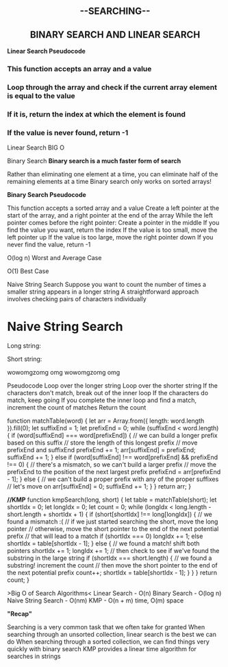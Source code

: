 <h2 align="center"> --SEARCHING-- </h1>
<h2 align="center"> BINARY SEARCH  AND  LINEAR SEARCH  </h2>

**Linear Search Pseudocode**

<h3 align="left"> This function accepts an array and a value</h3>
<h3 align="left">Loop through the array and check if the current array element is equal to the value</h3>
<h3 align="left">If it is, return the index at which the element is found</h3>
<h3 align="left">If the value is never found, return -1</h3>

Linear Search
BIG O


Binary Search
**Binary search is a much faster form of search**

Rather than eliminating one element at a time, you can eliminate half of the remaining elements at a time
Binary search only works on sorted arrays!

**Binary Search Pseudocode**
<p align="left">
This function accepts a sorted array and a value
Create a left pointer at the start of the array, and a right pointer at the end of the array
While the left pointer comes before the right pointer:
Create a pointer in the middle
If you find the value you want, return the index
If the value is too small, move the left pointer up
If the value is too large, move the right pointer down
If you never find the value, return -1
</p>

O(log n)
Worst and Average Case

O(1)
Best Case

Naive String Search
Suppose you want to count the number of times a smaller string appears in a longer string
A straightforward approach involves checking pairs of characters individually

<h1>Naive String Search</h1>
Long string:

Short string: 

wowomgzomg
omg
wowomgzomg
omg
<p align="left">
Pseudocode
Loop over the longer string
Loop over the shorter string
If the characters don't match, break out of the inner loop
If the characters do match, keep going
If you complete the inner loop and find a match, increment the count of matches
Return the count
</p>
<p align="left">
function matchTable(word) {
    let arr = Array.from({ length: word.length }).fill(0);
    let suffixEnd = 1;
    let prefixEnd = 0;
    while (suffixEnd < word.length) {
      if (word[suffixEnd] === word[prefixEnd]) {
        // we can build a longer prefix based on this suffix
        // store the length of this longest prefix
        // move prefixEnd and suffixEnd
        prefixEnd += 1;
        arr[suffixEnd] = prefixEnd;
        suffixEnd += 1;
      } else if (word[suffixEnd] !== word[prefixEnd] && prefixEnd !== 0) {
        // there's a mismatch, so we can't build a larger prefix
        // move the prefixEnd to the position of the next largest prefix
        prefixEnd = arr[prefixEnd - 1];
      } else {
        // we can't build a proper prefix with any of the proper suffixes
        // let's move on
        arr[suffixEnd] = 0;
        suffixEnd += 1;
      }
    }
    return arr;
  }



 **//KMP** 
  function kmpSearch(long, short) {
    let table = matchTable(short);
    let shortIdx = 0;
    let longIdx = 0;
    let count = 0;
    while (longIdx < long.length - short.length + shortIdx + 1) {
      if (short[shortIdx] !== long[longIdx]) {
        // we found a mismatch :(
        // if we just started searching the short, move the long pointer
        // otherwise, move the short pointer to the end of the next potential prefix
        // that will lead to a match
        if (shortIdx === 0) longIdx += 1;
        else shortIdx = table[shortIdx - 1];
      } else {
        // we found a match! shift both pointers
        shortIdx += 1;
        longIdx += 1;
        // then check to see if we've found the substring in the large string
        if (shortIdx === short.length) {
          // we found a substring! increment the count
          // then move the short pointer to the end of the next potential prefix
          count++;
          shortIdx = table[shortIdx - 1];
        }
      }
    }
    return count;
  }
</p>

<p align="left">
>Big O of Search Algorithms<
Linear Search - O(n)
Binary Search - O(log n)
Naive String Search - O(nm)
KMP - O(n + m) time, O(m) space
</p>

**"Recap"**
<p align="left">
Searching is a very common task that we often take for granted
When searching through an unsorted collection, linear search is the best we can do
When searching through a sorted collection, we can find things very quickly with binary search
KMP provides a linear time algorithm for searches in strings
</p>